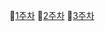 📍[1주차](https://www.notion.so/1-29bd45d9d9f84cd9b387d224db0a3972)
📍[2주차](https://www.notion.so/2-ec2b5b955de9441993f943586e264885)
📍[3주차](https://www.notion.so/3-1e68a78b52c042ee9f61c6a855d99730)
